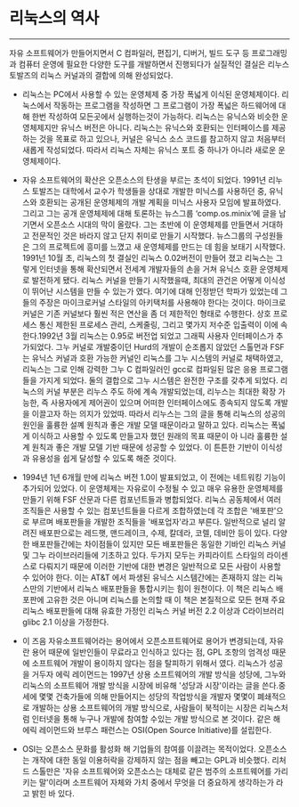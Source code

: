 # 리눅스의 역사

-------------------------------

자유 소프트웨어가 만들어지면서 C 컴파일러, 편집기, 디버거, 빌드 도구 등 프로그래밍과 컴퓨터 운영에 필요한 다양한 도구를 개발하면서 진행되다가 실질적인 결실은 리누스 토발즈의 리눅스 커널과의 결합에 의해 완성되었다.

* 리눅스는 PC에서 사용할 수 있는 운영체제 중 가장 폭넓게 이식된 운영체제이다. 리눅스에서 작동하는 프로그램을 작성하면 그 프로그램이 가장 폭넓은 하드웨어에 대해 한번 작성하여 모든곳에서 실행하는것이 가능하다. 리눅스는 유닉스와 비슷한 운영체제지만 유닉스 버전은 아니다. 리눅스는 유닉스와 호환되는 인터페이스를 제공하는 것을 목표로 하고 있으나, 커널은 유닉스 소스 코드를 참고하지 않고 처음부터 새롭게 작성되었다. 따라서 리눅스 자체는 유닉스 포트 중 하나가 아니라 새로운 운영체제이다.

* 자유 소프트웨어의 확산은 오픈소스의 탄생을 부르는 초석이 되었다. 1991년 리누스 토발즈는 대학에서 교수가 학생들을 상대로 개발한 미닉스를 사용하던 중, 유닉스와 호환되는 공개된 운영체제의 개발 계획을 미닉스 사용자 모임에 발표하였다. 그리고 그는 공개 운영체제에 대해 토론하는 뉴스그룹 ‘comp.os.minix’에 글을 남기면서 오픈소스 시대의 막이 올랐다. 그는 초반에 이 운영체제를 만들면서 거대하고 전문적인 것은 바라지 않고 단지 취미로 만들기 시작했다. 뉴스그룹의 구성원들은 그의 프로젝트에 흥미를 느꼈고 새 운영체제를 만드는 데 힘을 보태기 시작했다. 1991넌 10월 초, 리눅스의 첫 결실인 리눅스 0.02버전이 만들어 졌고 리눅스는 그렇게 인터넷을 통해 확산되면서 전세계 개발자들의 손을 거쳐 유닉스 호환 운영체제로 발전하게 됐다. 리눅스 커널을 만들기 시작했을때, 최대의 관건은 어떻게 이식성이 뛰어난 시스템을 만들 수 있는가 였다. 여기에 대해 인정받던 학파가 있었는데 그들의 주장은 마이크로커널 스타일의 아키택처를 사용해야 한다는 것이다. 마이크로커널은 기존 커널보다 훨씬 적은 연산을 좀 더 제한적인 형태로 수행한다. 상호 프로세스 통신 제한된 프로세스 관리, 스케줄링, 그리고 몇가지 저수준 입출력이 이에 속한다.1992년 3월 리눅스는 0.95로 버전업 되었고 그래픽 사용자 인터페이스가 추가되었다. 그누 커널로 개발중이던 Hurd의 개발이 순조롭지 않았던 스톨먼과 FSF는 유닉스 커널과 호환 가능한 커널인 리눅스를 그누 시스템의 커널로 채택하였고, 리눅스는 그로 인해 강력한 그누 C 컴파일러인 gcc로 컴파일된 많은 응용 프로그램들을 가지게 되었다. 둘의 결합으로 그누 시스템은 완전한 구조를 갖추게 되었다. 리눅스의 커널 부분은 리누스 주도 하에 계속 개발되었는데, 리누스는 최대한 확장 가능한, 즉 사용자에게 제어권이 있으며 어떠한 인터페이스에도 종속되지 않도록 개발을 이끌고자 하는 의지가 있었따. 따라서 리누스는 그의 글을 통해 리눅스의 성공의 원인을 훌륭한 설꼐 원칙과 좋은 개발 모델 때문이라고 말하고 있다. 리눅스는 폭넓게 이식하고 사용할 수 있도록 만들고자 했던 원래의 목표 때문이 아 니라 훌륭한 설계 원칙과 좋은 개발 모델 기반 때문에 성공할 수 있었다. 이 튼튼한 기반이 이식성과 유용성을 쉽게 달성할 수 있도록 해준 것이다.

* 1994년 1년 6개월 만에 리눅스 버전 1.0이 발표되었고, 이 전에는 네트워킹 기능이 추가되어 있었다. 이 운영체제는 자유로이 수정될 수 있고 매우 유용한 운영체제를 만들기 위해 FSF 산문과 다른 컴포넌트들과 병합되었다. 리눅스 공동체에서 여러 조직들은 사용할 수 있는 컴포넌트들을 다르게 조합하였는데 각 조합은 '배포판'으로 부르며 배포판들을 개발한 조직들을 '배포업자'라고 부른다. 일반적으로 널리 알려진 배포판으로는 레드햇, 맨드레이크, 수제, 칼데라, 코렐, 데비안 등이 있다. 다양한 배포판들간에는 차이점들이 있지만 모든 배포판들은 동일한 기바인 리눅스 커널 및 그누 라이브러리들에 기초하고 있다. 두가지 모두는 카피라이트 스타일의 라이센스로 다뤄지기 때문에 이러한 기반에 대한 변경은 일반적으로 모든 사람이 사용할 수 있어야 한다. 이는 AT&T 에서 파생된 유닉스 시스템간에는 존재하지 않는 리눅스만의 기반에서 리눅스 배포판들을 통합시키는 힘이 원천이다. 이 책은 리눅스 배포판에 고유한 것은 아니며 리눅스를 논의할 때 이 책은 본질적으로 모든 현재 주요 리눅스 배포판들에 대해 유효한 가정인 리눅스 커널 버전 2.2 이상과 C라이브러리 glibc 2.1 이상을 가정한다.

* 이 즈음 자유소프트웨어라는 용어에서 오픈소프트웨어로 용어가 변경되는데, 자유란 용어 때문에 일반인들이 무료라고 인식하고 있다는 점, GPL 조항의 엄격성 때문에 소프트웨어 개발이 용이하지 않다는 점을 탈피하기 위해서 였다. 리눅스가 성공을 거두자 에릭 레이먼드는 1997년 상용 소프트웨어의 개발 방식을 성당에, 그누와 리눅스의 소프트웨어 개발 방식을 시장에 비유해 '성당과 시장'이라는 글을 쓴다.중세에 몇몇 건축가들에 의해 만들어지는 성당의 작업방식을 개발자 몇몇이 폐쇄적으로 개발하는 상용 소프트웨어의 개발 방식으로, 사람들이 북적이는 시장은 리눅스처럼 인터넷을 통해 누구나 개발에 참여할 수있는 개발 방식으로 본 것이다. 같은 해 에릭 레이먼드와 브루스 패런스는 OSI\(Open Source Initiative\)를 설립한다.

* OSI는 오픈소스 문화를 활성화 해 기업들의 참여를 이끌려는 목적이었다. 오픈소스는 개작에 대한 동일 이용허락을 강제하지 않는 점을 빼고는 GPL과 비슷했다. 리처드 스톨만은 '자유 소프트웨어와 오픈소스는 대체로 같은 범주의 소프트웨어를 가리키는 말'이라며 소프트웨어 자체와 가치 중에서 무엇을 더 중요하게 생각하는가 라고 밝힌 바 있다.



